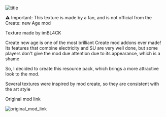 ![title](https://media.forgecdn.net/attachments/description/1004413/description_628773c1-f46e-46fc-b746-4872fe6f0208.png)

⚠ Important: This texture is made by a fan, and is not official from the Create: new Age mod

Texture made by imBL4CK

Create new age is one of the most brilliant Create mod addons ever made! Its features that combine electricity and SU are very well done, but some players don't give the mod due attention due to its appearance, which is a shame

So, I decided to create this resource pack, which brings a more attractive look to the mod.

Several textures were inspired by mod create, so they are consistent with the art style

Original mod link

![original_mod_link](https://cdn.modrinth.com/data/FTeXqI9v/fe75695f6f2e085ac9fb56204de7f88b6d716e8d.png)
